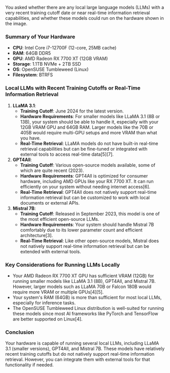 You asked whether there are any local large language models (LLMs) with a very recent training cutoff date or near real-time information retrieval capabilities, and whether these models could run on the hardware shown in the image.

### Summary of Your Hardware

- **CPU**: Intel Core i7-12700F (12-core, 25MB cache)
- **RAM**: 64GB DDR5
- **GPU**: AMD Radeon RX 7700 XT (12GB VRAM)
- **Storage**: 1.1TB NVMe + 2TB SSD
- **OS**: OpenSUSE Tumbleweed (Linux)
- **Filesystem**: BTRFS

### Local LLMs with Recent Training Cutoffs or Real-Time Information Retrieval

1. **LLaMA 3.1**:
   - **Training Cutoff**: June 2024 for the latest version.
   - **Hardware Requirements**: For smaller models like LLaMA 3.1 (8B or 13B), your system should be able to handle it, especially with your 12GB VRAM GPU and 64GB RAM. Larger models like the 70B or 405B would require multi-GPU setups and more VRAM than what you have.
   - **Real-Time Retrieval**: LLaMA models do not have built-in real-time retrieval capabilities but can be fine-tuned or integrated with external tools to access real-time data\[5]\[7].
2. **GPT4All**:
   - **Training Cutoff**: Various open-source models available, some of which are quite recent (2023).
   - **Hardware Requirements**: GPT4All is optimized for consumer hardware, including AMD GPUs like your RX 7700 XT. It can run efficiently on your system without needing internet access\[6].
   - **Real-Time Retrieval**: GPT4All does not natively support real-time information retrieval but can be customized to work with local documents or external APIs.
3. **Mistral 7B**:
   - **Training Cutoff**: Released in September 2023, this model is one of the most efficient open-source LLMs.
   - **Hardware Requirements**: Your system should handle Mistral 7B comfortably due to its lower parameter count and efficient architecture\[3].
   - **Real-Time Retrieval**: Like other open-source models, Mistral does not natively support real-time information retrieval but can be extended with external tools.

### Key Considerations for Running LLMs Locally

- Your AMD Radeon RX 7700 XT GPU has sufficient VRAM (12GB) for running smaller models like LLaMA 3.1 (8B), GPT4All, and Mistral 7B. However, larger models such as LLaMA 70B or Falcon 180B would require more VRAM or multiple GPUs\[4]\[5].
- Your system's RAM (64GB) is more than sufficient for most local LLMs, especially for inference tasks.
- The OpenSUSE Tumbleweed Linux distribution is well-suited for running these models since most AI frameworks like PyTorch and TensorFlow are better supported on Linux\[4].

### Conclusion

Your hardware is capable of running several local LLMs, including LLaMA 3.1 (smaller versions), GPT4All, and Mistral 7B. These models have relatively recent training cutoffs but do not natively support real-time information retrieval. However, you can integrate them with external tools for that functionality if needed.

&#x20;
